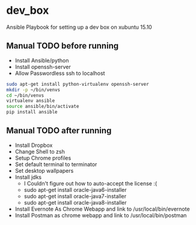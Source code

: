 # dev_box
Ansible Playbook for setting up a dev box on xubuntu 15.10

## Manual TODO before running
* Install Ansible/python
* Install openssh-server
* Allow Passwordless ssh to localhost
 
``` bash
sudo apt-get install python-virtualenv openssh-server
mkdir -p ~/bin/venvs
cd ~/bin/venvs
virtualenv ansible
source ansible/bin/activate
pip install ansible
```

## Manual TODO after running

* Install Dropbox
* Change Shell to zsh
* Setup Chrome profiles
* Set default terminal to terminator
* Set desktop wallpapers
* Install jdks
  * I Couldn't figure out how to auto-accept the license :(
  * sudo apt-get install oracle-java6-installer
  * sudo apt-get install oracle-java7-installer
  * sudo apt-get install oracle-java8-installer
* Install Evernote As Chrome Webapp and link to /usr/local/bin/evernote
* Install Postman as chrome webapp and link to /usr/local/bin/postman

